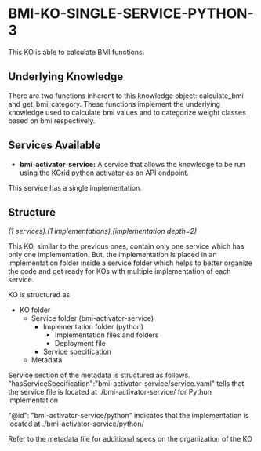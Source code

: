 # BMI-KO-SINGLE-SERVICE-PYTHON-3

This KO is able to calculate BMI functions. 

## Underlying Knowledge
There are two functions inherent to this knowledge object: calculate_bmi and get_bmi_category. These functions implement the underlying knowledge used to calculate bmi values and to categorize weight classes based on bmi respectively.

## Services Available
- **bmi-activator-service:** A service that allows the knowledge to be run using the [KGrid python activator](https://github.com/kgrid/python-activator) as an API endpoint.

This service has a single implementation. 

## Structure
*(1 services).(1 implementations).(implementation depth=2)*

This KO, similar to the previous ones, contain only one service which has only one implementation. But, the implementation is placed in an implementation folder inside a service folder which helps to better organize the code and get ready for KOs with multiple implementation of each service. 

KO is structured as

- KO folder
  - Service folder (bmi-activator-service)    
      - Implementation folder (python)
        - Implementation files and folders            
        - Deployment file
      - Service specification
  - Metadata

Service section of the metadata is structured as follows. "hasServiceSpecification":"bmi-activator-service/service.yaml" tells that the service file is located at ./bmi-activator-service/ for Python implementation

"@id": "bmi-activator-service/python" indicates that the implementation is located at ./bmi-activator-service/python/

Refer to the metadata file for additional specs on the organization of the KO 